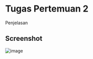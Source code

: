 # Tugas Pertemuan 2
Penjelasan


## Screenshot

![image](https://github.com/user-attachments/assets/77192c2c-6f33-4113-8427-3ad4222364f6)



